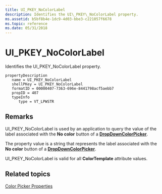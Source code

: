 ```yaml
---
title: UI_PKEY_NoColorLabel
description: Identifies the UI\_PKEY\_NoColorLabel property.
ms.assetid: b5bf8b4e-1dc9-4d03-bbe3-c221057f6678
ms.topic: reference
ms.date: 05/31/2018
---
```


# UI\_PKEY\_NoColorLabel

Identifies the UI\_PKEY\_NoColorLabel property.

```
propertyDescription
   name = UI_PKEY_NoColorLabel
   shellPKey = UI_PKEY_NoColorLabel
   formatID = 00000407-7363-696e-8441798acf5aebb7
   propID = 407
   typeInfo
      type = VT_LPWSTR
```

## Remarks

UI\_PKEY\_NoColorLabel is used by an application to query the value of the label associated with the **No color** button of a [**DropDownColorPicker**](windowsribbon-element-dropdowncolorpicker.md).

The property value is a string that represents the label associated with the **No color** button of a [**DropDownColorPicker**](windowsribbon-element-dropdowncolorpicker.md).

UI\_PKEY\_NoColorLabel is valid for all **ColorTemplate** attribute values.

## Related topics

<dl> <dt>

[Color Picker Properties](windowsribbon-reference-properties-colorpicker.md)
</dt> </dl>

 

 




